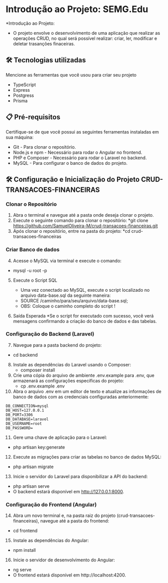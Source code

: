 
# Introdução ao Projeto: SEMG.Edu

*Introdução ao Projeto:
  * O projeto envolve o desenvolvimento de uma aplicação que realizar as operações CRUD, no qual será possível realizar: criar, ler, modificar e deletar trasanções finaceiras. 

## 🛠️ Tecnologias utilizadas

Mencione as ferramentas que você usou para criar seu projeto

* TypeScript
* Express
* Postgress
* Prisma

## 📋 Pré-requisitos

Certifique-se de que você possui as seguintes ferramentas instaladas em sua máquina:

* Git - Para clonar o repositório.
* Node.js e npm - Necessário para rodar o Angular no frontend.
* PHP e Composer - Necessário para rodar o Laravel no backend.
* MySQL - Para configurar o banco de dados do projeto.

## 🛠️ Configuração e Inicialização do Projeto CRUD-TRANSACOES-FINANCEIRAS

### Clonar o Repositório
1. Abra o terminal e navegue até a pasta onde deseja clonar o projeto.
2. Execute o seguinte comando para clonar o repositório:
   *git clone https://github.com/SamuelOliveira-M/crud-transacoes-financeiras.git
3. Após clonar o repositório, entre na pasta do projeto:
   *cd crud-transacoes-financeiras

### Criar Banco de dados  
4. Acesse o MySQL via terminal e execute o comando: 
  * mysql -u root -p
5. Execute o Script SQL
   * Uma vez conectado ao MySQL, execute o script localizado no arquivo data-base.sql da seguinte maneira:
   * SOURCE /caminho/para/seu/arquivo/data-base.sql;
   * OBS: Coloque o caminho completo do script !
    
6. Saída Esperada
   *Se o script for executado com sucesso, você verá mensagens confirmando a criação do banco de dados e das tabelas.

### Configuração do Backend (Laravel)

7. Navegue para a pasta backend do projeto:
  * cd backend
8. Instale as dependências do Laravel usando o Composer:
   * composer install
9. Crie uma cópia do arquivo de ambiente .env.example para .env, que armazenará as configurações específicas do projeto:
   * cp .env.example .env
10. Abra o arquivo .env em um editor de texto e atualize as informações de banco de dados com as credenciais configuradas anteriormente:
```
DB_CONNECTION=mysql
DB_HOST=127.0.0.1
DB_PORT=3306
DB_DATABASE=laravel
DB_USERNAME=root
DB_PASSWORD=

```
11. Gere uma chave de aplicação para o Laravel:
  * php artisan key:generate
12. Execute as migrações para criar as tabelas no banco de dados MySQL:
  * php artisan migrate
13. Inicie o servidor do Laravel para disponibilizar a API do backend:
  * php artisan serve
  * O backend estará disponível em http://127.0.0.1:8000.

### Configuração do Frontend (Angular)
14. Abra um novo terminal e, na pasta raiz do projeto (crud-transacoes-financeiras), navegue até a pasta do frontend:
   * cd frontend
15. Instale as dependências do Angular:
   * npm install
16. Inicie o servidor de desenvolvimento do Angular:
  * ng serve
  * O frontend estará disponível em http://localhost:4200.








   
